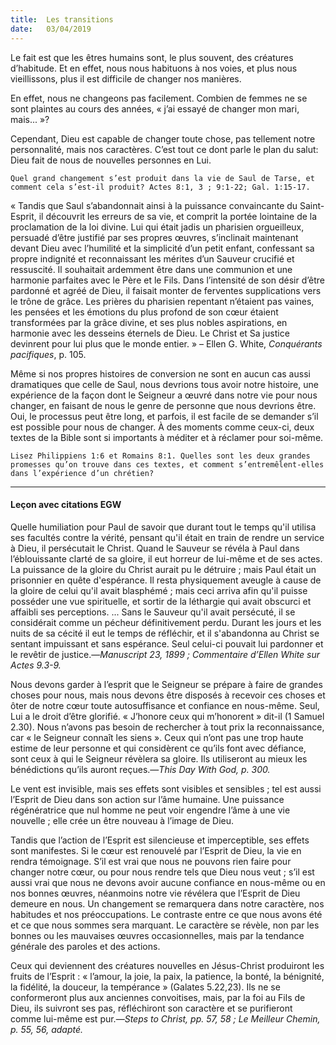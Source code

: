 ```yaml
---
title:  Les transitions
date:   03/04/2019
---
```


Le fait est que les êtres humains sont, le plus souvent, des créatures d’habitude. Et en effet, nous nous habituons à nos voies, et plus nous vieillissons, plus il est difficile de changer nos manières.

En effet, nous ne changeons pas facilement. Combien de femmes ne se sont plaintes au cours des années, « j’ai essayé de changer mon mari, mais... »?

Cependant, Dieu est capable de changer toute chose, pas tellement notre personnalité, mais nos caractères. C’est tout ce dont parle le plan du salut: Dieu fait de nous de nouvelles personnes en Lui.

`Quel grand changement s’est produit dans la vie de Saul de Tarse, et comment cela s’est-il produit? Actes 8:1, 3 ; 9:1-22; Gal. 1:15-17.`

« Tandis que Saul s’abandonnait ainsi à la puissance convaincante du Saint-Esprit, il découvrit les erreurs de sa vie, et comprit la portée lointaine de la proclamation de la loi divine. Lui qui était jadis un pharisien orgueilleux, persuadé d’être justifié par ses propres œuvres, s’inclinait maintenant devant Dieu avec l’humilité et la simplicité d’un petit enfant, confessant sa propre indignité et reconnaissant les mérites d’un Sauveur crucifié et ressuscité. Il souhaitait ardemment être dans une communion et une harmonie parfaites avec le Père et le Fils. Dans l’intensité de son désir d’être pardonné et agréé de Dieu, il faisait monter de ferventes supplications vers le trône de grâce. Les prières du pharisien repentant n’étaient pas vaines, les pensées et les émotions du plus profond de son cœur étaient transformées par la grâce divine, et ses plus nobles aspirations, en harmonie avec les desseins éternels de Dieu. Le Christ et Sa justice devinrent pour lui plus que le monde entier. » – Ellen G. White, _Conquérants pacifiques_, p. 105.

Même si nos propres histoires de conversion ne sont en aucun cas aussi dramatiques que celle de Saul, nous devrions tous avoir notre histoire, une expérience de la façon dont le Seigneur a œuvré dans notre vie pour nous changer, en faisant de nous le genre de personne que nous devrions être. Oui, le processus peut être long, et parfois, il est facile de se demander s’il est possible pour nous de changer. À des moments comme ceux-ci, deux textes de la Bible sont si importants à méditer et à réclamer pour soi-même.

`Lisez Philippiens 1:6 et Romains 8:1. Quelles sont les deux grandes promesses qu’on trouve dans ces textes, et comment s’entremêlent-elles dans l’expérience d’un chrétien?`

---

#### Leçon avec citations EGW

Quelle humiliation pour Paul de savoir que durant tout le temps qu'il utilisa ses facultés contre la vérité, pensant qu'il était en train de rendre un service à Dieu, il persécutait le Christ. Quand le Sauveur se révéla à Paul dans l’éblouissante clarté de sa gloire, il eut horreur de lui-même et de ses actes. La puissance de la gloire du Christ aurait pu le détruire ; mais Paul était un prisonnier en quête d'espérance. Il resta physiquement aveugle à cause de la gloire de celui qu'il avait blasphémé ; mais ceci arriva afin qu'il puisse posséder une vue spirituelle, et sortir de la léthargie qui avait obscurci et affaibli ses perceptions. ... Sans le Sauveur qu'il avait persécuté, il se considérait comme un pécheur définitivement perdu. Durant les jours et les nuits de sa cécité il eut le temps de réfléchir, et il s'abandonna au Christ se sentant impuissant et sans espérance. Seul celui-ci pouvait lui pardonner et le revêtir de justice.—_Manuscript 23, 1899 ; Commentaire d’Ellen White sur Actes 9.3-9._

Nous devons garder à l’esprit que le Seigneur se prépare à faire de grandes choses pour nous, mais nous devons être disposés à recevoir ces choses et ôter de notre cœur toute autosuffisance et confiance en nous-même. Seul, Lui a le droit d’être glorifié. « J’honore ceux qui m’honorent » dit-il  (1 Samuel 2.30). Nous n’avons pas besoin de rechercher à tout prix la reconnaissance, car « le Seigneur connaît les siens ». Ceux qui n’ont pas une trop haute estime de leur personne et qui considèrent ce qu’ils font avec défiance, sont ceux à qui le Seigneur révèlera sa gloire. Ils utiliseront au mieux les bénédictions qu’ils auront reçues.—_This Day With God, p. 300._

Le vent est invisible, mais ses effets sont visibles et sensibles ; tel est aussi l’Esprit de Dieu dans son action sur l’âme humaine. Une puissance régénératrice que nul homme ne peut voir engendre l’âme à une vie nouvelle ; elle crée un être nouveau à l’image de Dieu.

Tandis que l’action de l’Esprit est silencieuse et imperceptible, ses effets sont manifestes. Si le cœur est renouvelé par l’Esprit de Dieu, la vie en rendra témoignage. S’il est vrai que nous ne pouvons rien faire pour changer notre cœur, ou pour nous rendre tels que Dieu nous veut ; s’il est aussi vrai que nous ne devons avoir aucune confiance en nous-même ou en nos bonnes œuvres, néanmoins notre vie révélera que l’Esprit de Dieu demeure en nous. Un changement se remarquera dans notre caractère, nos habitudes et nos préoccupations. Le contraste entre ce que nous avons été et ce que nous sommes sera marquant. Le caractère se révèle, non par les bonnes ou les mauvaises œuvres occasionnelles, mais par la tendance générale des paroles et des actions. 	

Ceux qui deviennent des créatures nouvelles en Jésus-Christ produiront les fruits de l’Esprit : « l’amour, la joie, la paix, la patience, la bonté, la bénignité, la fidélité, la douceur, la tempérance » (Galates 5.22,23). Ils ne se conformeront plus aux anciennes convoitises, mais, par la foi au Fils de Dieu, ils suivront ses pas, réfléchiront son caractère et se purifieront comme lui-même est pur.—_Steps to Christ, pp. 57, 58 ; Le Meilleur Chemin, p. 55, 56, adapté._